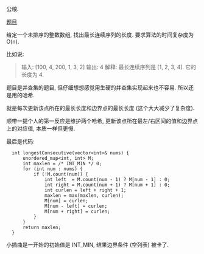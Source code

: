 公粮. 

[题目](https://leetcode-cn.com/problems/longest-consecutive-sequence/)

给定一个未排序的整数数组, 找出最长连续序列的长度. 要求算法的时间复杂度为 O(n).

比如说:

> 输入: [100, 4, 200, 1, 3, 2]
> 输出: 4
> 解释: 最长连续序列是 [1, 2, 3, 4]. 它的长度为 4.

题目是并查集的题目, 但仔细想想感觉用生硬的并查集实现起来也不容易. 所以还是用的哈希. 

就是每次更新该点所在的最长长度和边界点的最长长度 (这个大大减少了复杂度). 

顺带一提个人的第一反应是维护两个哈希, 更新该点所在最左/右区间的值和边界点上的对应值, 本质一样但更慢. 

最后是代码:

```
  int longestConsecutive(vector<int>& nums) {
      unordered_map<int, int> M;
      int maxlen = /* INT_MIN */ 0;
      for (int num : nums) {
          if (!M.count(num)) {
              int left  = M.count(num - 1) ? M[num - 1] : 0;
              int right = M.count(num + 1) ? M[num + 1] : 0;
              int curlen = left + right + 1;
              maxlen = max(maxlen, curlen);
              M[num] = curlen;
              M[num - left] = curlen;
              M[num + right] = curlen;
          }
      }
      return maxlen;
  }
```

小插曲是一开始的初始值是 INT_MIN, 结果边界条件 (空列表) 被卡了. 
